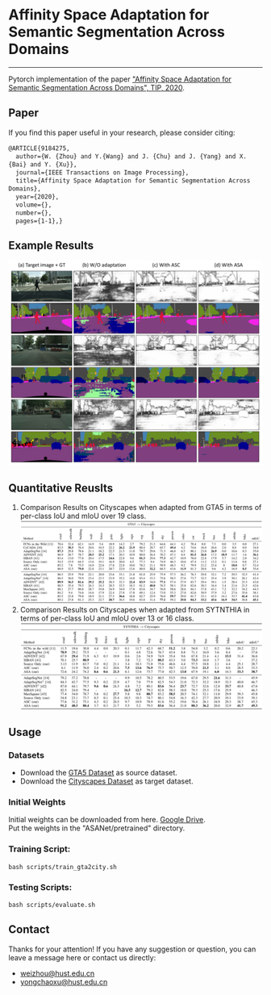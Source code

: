 #  Affinity Space Adaptation for Semantic Segmentation Across Domains 
---
Pytorch implementation of the paper ["Affinity Space Adaptation for Semantic Segmentation Across Domains", TIP, 2020](https://ieeexplore.ieee.org/document/9184275/).   

## Paper
If you find this paper useful in your research, please consider citing:
```
@ARTICLE{9184275,
  author={W. {Zhou} and Y.{Wang} and J. {Chu} and J. {Yang} and X. {Bai} and Y. {Xu}},
  journal={IEEE Transactions on Image Processing}, 
  title={Affinity Space Adaptation for Semantic Segmentation Across Domains}, 
  year={2020},
  volume={},
  number={},
  pages={1-1},}
```

## Example Results
![](figs/teaser.png)
## Quantitative Reuslts
1. Comparison Results on Cityscapes when adapted from GTA5 in terms of per-class IoU and mIoU over 19 class.
![](figs/gta5_rst.png)
2. Comparison Results on Cityscapes when adapted from SYTNTHIA in terms of per-class IoU and mIoU over 13 or 16 class.
![](figs/syn_rst.png)

## Usage
### Datasets
* Download the [GTA5 Dataset](https://download.visinf.tu-darmstadt.de/data/from_games/) as source dataset.
* Download the [Cityscapes Dataset](https://www.cityscapes-dataset.com/) as target dataset.
### Initial Weights
Initial weights can be downloaded from here. [Google Drive]().   
Put the weights in the "ASANet/pretrained" directory.   
### Training Script:
```
bash scripts/train_gta2city.sh
```
### Testing Scripts:
```
bash scripts/evaluate.sh
```
## Contact
Thanks for your attention!
If you have any suggestion or question, you can leave a message here or contact us directly:
- weizhou@hust.edu.cn
- yongchaoxu@hust.edu.cn